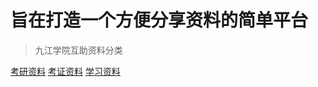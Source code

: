 # 旨在打造一个方便分享资料的简单平台
> 九江学院互助资料分类

[考研资料](https://github.com/xiaoluxuejie/Study/blob/master/KaoYan.md)
[考证资料](https://github.com/xiaoluxuejie/Study/blob/master/XueXi.md)
[学习资料](https://github.com/xiaoluxuejie/Study/blob/master/XueXi.md)
